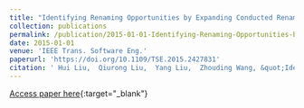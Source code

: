 ```yaml
---
title: "Identifying Renaming Opportunities by Expanding Conducted Rename Refactorings"
collection: publications
permalink: /publication/2015-01-01-Identifying-Renaming-Opportunities-by-Expanding-Conducted-Rename-Refactorings
date: 2015-01-01
venue: 'IEEE Trans. Software Eng.'
paperurl: 'https://doi.org/10.1109/TSE.2015.2427831'
citation: ' Hui Liu,  Qiurong Liu,  Yang Liu,  Zhouding Wang, &quot;Identifying Renaming Opportunities by Expanding Conducted Rename Refactorings.&quot; IEEE Trans. Software Eng., 2015.'
---
```

[Access paper here](https://doi.org/10.1109/TSE.2015.2427831){:target="_blank"}
